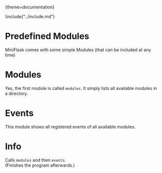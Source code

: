 {theme=documentation}

\include{"../include.md"}


# Predefined Modules
MiniFlask comes with some simple Modules (that can be included at any time)


# Modules
Yes, the first module is called `modules`.
It simply lists all available modules in a directory.

# Events
This module shows all registered events of all available modules.

# Info
Calls `modules` and then `events`.  
(Finishes the program afterwards.)
